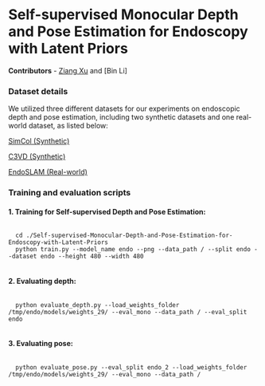 # Self-supervised Monocular Depth and Pose Estimation for Endoscopy with Latent Priors

**Contributors** - [Ziang Xu](xuziang.uk@gmail.com) and [Bin Li]

### Dataset details
We utilized three different datasets for our experiments on endoscopic depth and pose estimation, including two synthetic datasets and one real-world dataset, as listed below:

[SimCol (Synthetic)](https://rdr.ucl.ac.uk/articles/dataset/Simcol3D_-_3D_Reconstruction_during_Colonoscopy_Challenge_Dataset/24077763)

[C3VD (Synthetic)](https://durrlab.github.io/C3VD/)

[EndoSLAM (Real-world)](https://data.mendeley.com/datasets/cd2rtzm23r/1)


### Training and evaluation scripts 
  #### 1. Training for Self-supervised Depth and Pose Estimation:
  <pre><code>
  cd ./Self-supervised-Monocular-Depth-and-Pose-Estimation-for-Endoscopy-with-Latent-Priors
  python train.py --model_name endo --png --data_path / --split endo --dataset endo --height 480 --width 480
  </code></pre>

  ####  2. Evaluating depth:
  <pre><code>
  python evaluate_depth.py --load_weights_folder /tmp/endo/models/weights_29/ --eval_mono --data_path / --eval_split endo
  </code></pre>

  ####  3. Evaluating pose:
  <pre><code>
  python evaluate_pose.py --eval_split endo_2 --load_weights_folder /tmp/endo/models/weights_29/ --eval_mono --data_path /
  </code></pre>
